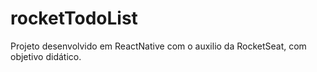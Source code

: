 # rocketTodoList
Projeto desenvolvido em ReactNative com o auxilio da RocketSeat, com objetivo didático.
